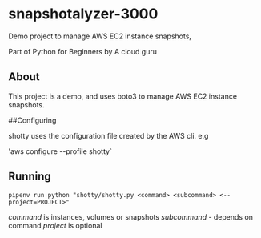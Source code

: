 # snapshotalyzer-3000
Demo project to manage AWS EC2 instance snapshots,

Part of Python for Beginners by A cloud guru

## About

This project is a demo, and uses boto3 to manage AWS EC2 instance snapshots.

##Configuring

shotty uses the configuration file created by the AWS cli. e.g

'aws configure --profile shotty`

## Running

`pipenv run python "shotty/shotty.py <command> <subcommand> <--project=PROJECT>"`


*command* is instances, volumes or snapshots
*subcommand* - depends on command
*project* is optional
